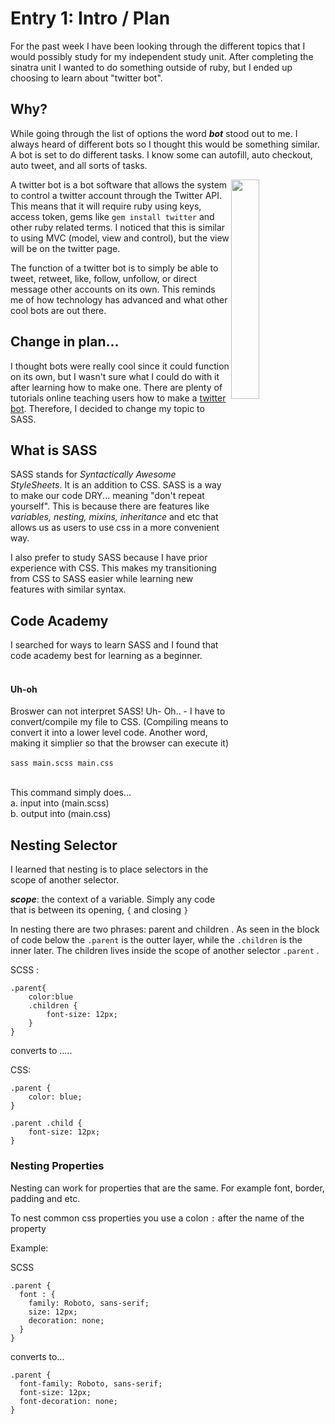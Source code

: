 # Entry 1: Intro / Plan 

For the past week I have been looking through the different topics that I would possibly study for my independent study unit. After completing the sinatra unit I wanted to do something outside of ruby, but I ended up choosing to learn about "twitter bot".

## Why? 
While going through the list of options the word **_bot_** stood out to me. I always heard of different bots so I thought this would be something similar. A bot is set to do different tasks. I know some can autofill, auto checkout, auto tweet, and all sorts of tasks. 

<img src = "https://3vowli249lp13hl4bz2ku62r-wpengine.netdna-ssl.com/wp-content/uploads/index51-1200x1200.png" align = "right" height = 30% width = 30%>  
 
A twitter bot is a bot software that allows the system to control a twitter account through the Twitter API. This means that it will require ruby using keys, access token, gems like `gem install twitter` and other ruby related terms. I noticed that this is similar to using MVC (model, view and control), but the view will be on the twitter page. 


The function of a twitter bot is to simply be able to tweet, retweet, like, follow, unfollow, or direct message other accounts on its own. 
This reminds me of how technology has advanced and what other cool bots are out there. 


## Change in plan...
I thought bots were really cool since it could function on its own, but I wasn't sure what I could do with it after learning how to make one. There are plenty of tutorials online teaching users how to make a [twitter bot](http://www.codebycodes.com/blog/2015/08/31/creating-a-simeple-twitter-bot-with-ruby). Therefore, I decided to change my topic to SASS.

## What is SASS 
SASS stands for _Syntactically Awesome StyleSheets_. It is an addition to CSS. SASS is a way to make our code DRY... meaning "don't repeat yourself". This is because there are features like _variables, nesting, mixins, inheritance_ and etc that allows us as users to use css in a more convenient way. 

I also prefer to study SASS because I have prior experience with CSS. This makes my transitioning from CSS to SASS easier while learning  new features with similar syntax. 

## Code Academy
I searched for ways to learn SASS and I found that code academy best for learning as a beginner.  
<br>

#### Uh-oh
   Broswer can not interpret SASS! Uh- Oh.. 
    - I have to convert/compile my file to CSS. (Compiling means to convert it into a lower level code. Another word, making it simplier so that the browser can execute it)  
    <br> 
  `sass main.scss main.css`   
    <br>
    
   This command simply does...  
     a. input into (main.scss)  
        b. output into (main.css)

## Nesting Selector

I learned that nesting is to place selectors in the scope of another selector. 

**_scope_**: the context of a variable. Simply any code that is between its opening,  `{` and closing `}`  



In nesting there are two phrases: parent and children . As seen in the block of code below the `.parent` is the outter layer, while the `.children` is the inner later. The children lives inside the scope of another selector `.parent` . 

SCSS : 

```
.parent{  
    color:blue
    .children {
        font-size: 12px; 
    }
}

```
converts to ..... 

CSS: 

```
.parent {
    color: blue;
}

.parent .child {
    font-size: 12px; 
} 
```


### Nesting Properties

Nesting can work for properties that are the same. For example font, border, padding and etc.
 
To nest common css properties you use a colon `:` after the name of the property


Example:


SCSS 

``` 
.parent {
  font : {
    family: Roboto, sans-serif;
    size: 12px;
    decoration: none;
  }
}
```

converts to... 

```
.parent {
  font-family: Roboto, sans-serif;
  font-size: 12px;
  font-decoration: none;
}

```